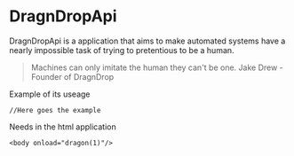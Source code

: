DragnDropApi
============

DragnDropApi is a application that aims to make automated systems have a nearly impossible task of trying to pretentious to be a human. 

> Machines can only imitate the human they can't be one. 
> Jake Drew - Founder of DragnDrop

Example of its useage

    //Here goes the example
    

Needs in the html application

    <body onload="dragon(1)"/>
